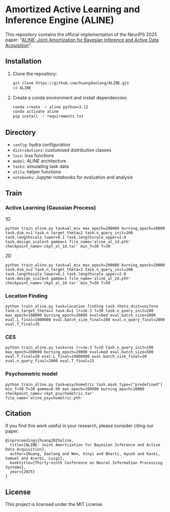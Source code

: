 # Amortized Active Learning and Inference Engine (ALINE)

This repository contains the official implementation of the NeurIPS 2025 paper: "[ALINE: Joint Amortization for Bayesian Inference and Active Data Acquisition](https://arxiv.org/abs/2506.07259)".

## Installation

1.  Clone the repository:
    ```bash
    git clone https://github.com/huangdaolang/ALINE.git
    cd ALINE
    ```

2.  Create a conda environment and install dependencies:
    ```bash
    conda create -n aline python=3.12
    conda activate aline
    pip install -r requirements.txt
    ```
    

## Directory
- `config`: hydra configuration
- `distributions`: customised distribution classes
- `loss`: loss functions
- `model`: ALINE architecture
- `tasks`: simulating task data
- `utils`: helper functions
- `notebooks`: Jupyter notebooks for evaluation and analysis

## Train

### Active Learning (Gaussian Process)
1D
```shell
python train_aline.py task=al_mix max_epoch=200000 burning_epoch=20000 task.dim_x=1 task.n_target_theta=2 task.n_query_init=200 task.lengthscale_lower=0.1 task.lengthscale_upper=2.0 task.design_scale=5 gamma=1 file_name='aline_al_1d.pth' checkpoint_name='ckpt_al_1d.tar' min_T=30 T=30
```

2D
```shell
python train_aline.py task=al_mix max_epoch=200000 burning_epoch=20000 task.dim_x=2 task.n_target_theta=3 task.n_query_init=200 task.lengthscale_lower=0.1 task.lengthscale_upper=2.0 task.design_scale=5 gamma=1 file_name='aline_al_2d.pth' checkpoint_name='ckpt_al_2d.tar' min_T=50 T=50
```

### Location Finding
```shell
python train_aline.py task=location_finding task.theta_dist=uniform task.n_target_theta=2 task.K=1 lr=1e-3 T=30 task.n_query_init=200 max_epoch=100000 burning_epoch=20000 eval=bed eval.batch_size=1000 eval.L_final=1000000 eval.batch_size_final=200 eval.n_query_final=2000 eval.T_final=35
```

### CES
```shell
python train_aline.py task=ces lr=1e-3 T=10 task.n_query_init=100 max_epoch=200000 burning_epoch=20000 eval=bed eval.batch_size=500 eval.T_final=20 eval.L_final=10000000 eval.batch_size_final=20 eval.n_query_final=2000 eval.T_final=15
```

### Psychometric model
```shell
python train_aline.py task=psychometric task.mask_type=["predefined"] min_T=30 T=30 gamma=0.99 max_epoch=100000 burning_epoch=10000 checkpoint_name='ckpt_psychometric.tar' file_name='aline_psychometric.pth'
```

## Citation
If you find this work useful in your research, please consider citing our paper:
```
@inproceedings{huang2025aline,
  title={ALINE: Joint Amortization for Bayesian Inference and Active Data Acquisition},
  author={Huang, Daolang and Wen, Xinyi and Bharti, Ayush and Kaski, Samuel and Acerbi, Luigi},
  booktitle={Thirty-ninth Conference on Neural Information Processing Systems},
  year={2025}
}
```

## License

This project is licensed under the MIT License.
